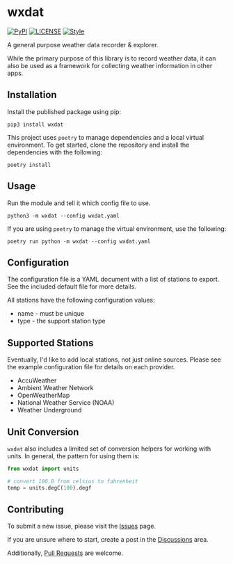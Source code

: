 # wxdat #

[![PyPI](https://img.shields.io/pypi/v/wxdat.svg)](https://pypi.org/project/wxdat)
[![LICENSE](https://img.shields.io/github/license/jheddings/wxdat)](LICENSE)
[![Style](https://img.shields.io/badge/style-black-black)](https://github.com/ambv/black)

A general purpose weather data recorder & explorer.

While the primary purpose of this library is to record weather data, it can also be
used as a framework for collecting weather information in other apps.

## Installation ##

Install the published package using pip:

```shell
pip3 install wxdat
```

This project uses `poetry` to manage dependencies and a local virtual environment.  To
get started, clone the repository and install the dependencies with the following:

```shell
poetry install
```

## Usage ##

Run the module and tell it which config file to use.

```shell
python3 -m wxdat --config wxdat.yaml
```

If you are using `poetry` to manage the virtual environment, use the following:

```shell
poetry run python -m wxdat --config wxdat.yaml
```

## Configuration ##

The configuration file is a YAML document with a list of stations to export.  See the
included default file for more details.

All stations have the following configuration values:
* name - must be unique
* type - the support station type

## Supported Stations ##

Eventually, I'd like to add local stations, not just online sources.  Please see
the example configuration file for details on each provider.

* AccuWeather
* Ambient Weather Network
* OpenWeatherMap
* National Weather Service (NOAA)
* Weather Underground

## Unit Conversion ##

`wxdat` also includes a limited set of conversion helpers for working with units.  In
general, the pattern for using them is:

```python
from wxdat import units

# convert 100.0 from celsius to fahrenheit
temp = units.degC(100).degf
```

## Contributing ##

To submit a new issue, please visit the [Issues](https://github.com/jheddings/wxdat/issues)
page.

If you are unsure where to start, create a post in the
[Discussions](https://github.com/jheddings/wxdat/discussions) area.

Additionally, [Pull Requests](https://github.com/jheddings/wxdat/pulls) are welcome.
